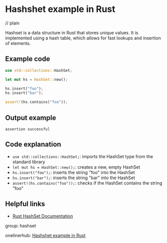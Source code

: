 # Hashshet example in Rust
// plain

Hashset is a data structure in Rust that stores unique values. It is implemented using a hash table, which allows for fast lookups and insertion of elements.

## Example code

```rust
use std::collections::HashSet;

let mut hs = HashSet::new();

hs.insert("foo");
hs.insert("bar");

assert!(hs.contains("foo"));
```

## Output example

```
assertion successful
```

## Code explanation

- `use std::collections::HashSet;`: imports the HashSet type from the standard library
- `let mut hs = HashSet::new();`: creates a new, empty HashSet
- `hs.insert("foo");`: inserts the string "foo" into the HashSet
- `hs.insert("bar");`: inserts the string "bar" into the HashSet
- `assert!(hs.contains("foo"));`: checks if the HashSet contains the string "foo"

## Helpful links
- [Rust HashSet Documentation](https://doc.rust-lang.org/std/collections/struct.HashSet.html)

group: hashset

onelinerhub: [Hashshet example in Rust](https://onelinerhub.com/rust/hashshet-example-in-rust)